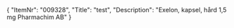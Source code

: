 {
  "ItemNr": "009328",
  "Title": "test",
  "Description": "Exelon, kapsel, hård 1,5 mg Pharmachim AB"
}